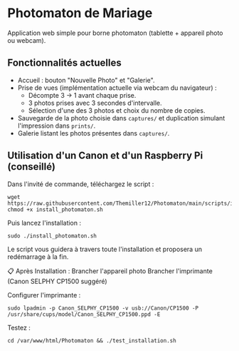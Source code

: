 # Photomaton de Mariage

Application web simple pour borne photomaton (tablette + appareil photo ou webcam).

## Fonctionnalités actuelles

- Accueil : bouton "Nouvelle Photo" et "Galerie".
- Prise de vues (implémentation actuelle via webcam du navigateur) :
  - Décompte 3 → 1 avant chaque prise.
  - 3 photos prises avec 3 secondes d'intervalle.
  - Sélection d'une des 3 photos et choix du nombre de copies.
- Sauvegarde de la photo choisie dans `captures/` et duplication simulant l'impression dans `prints/`.
- Galerie listant les photos présentes dans `captures/`.

## Utilisation d'un Canon et d'un Raspberry Pi (conseillé)

Dans l'invité de commande, téléchargez le script :

```
wget https://raw.githubusercontent.com/Themiller12/Photomaton/main/scripts/install_photomaton.sh
chmod +x install_photomaton.sh
```

Puis lancez l'installation :

```
sudo ./install_photomaton.sh
```

Le script vous guidera à travers toute l'installation et proposera un redémarrage à la fin.

📋 Après Installation :
Brancher l'appareil photo
Brancher l'imprimante (Canon SELPHY CP1500 suggéré)

Configurer l'imprimante :

```
sudo lpadmin -p Canon_SELPHY_CP1500 -v usb://Canon/CP1500 -P /usr/share/cups/model/Canon_SELPHY_CP1500.ppd -E
```

Testez :

```
cd /var/www/html/Photomaton && ./test_installation.sh
```
